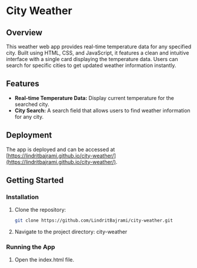 # City Weather

## Overview
This weather web app provides real-time temperature data for any specified city. Built using HTML, CSS, and JavaScript, it features a clean and intuitive interface with a single card displaying the temperature data. Users can search for specific cities to get updated weather information instantly.

## Features
- **Real-time Temperature Data:** Display current temperature for the searched city.
- **City Search:** A search field that allows users to find weather information for any city.

## Deployment
The app is deployed and can be accessed at [https://lindritbajrami.github.io/city-weather/](https://lindritbajrami.github.io/city-weather/).

## Getting Started

### Installation
1. Clone the repository:
   ```sh
   git clone https://github.com/LindritBajrami/city-weather.git
2. Navigate to the project directory:
   city-weather

### Running the App
1. Open the index.html file.
